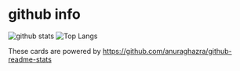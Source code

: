 # github info
![github stats](https://github-readme-stats.vercel.app/api?username=yamada2310&count_private=true&show_icons=true&theme=nord)
![Top Langs](https://github-readme-stats.vercel.app/api/top-langs/?username=yamada2310&theme=nord)

These cards are powered by https://github.com/anuraghazra/github-readme-stats
